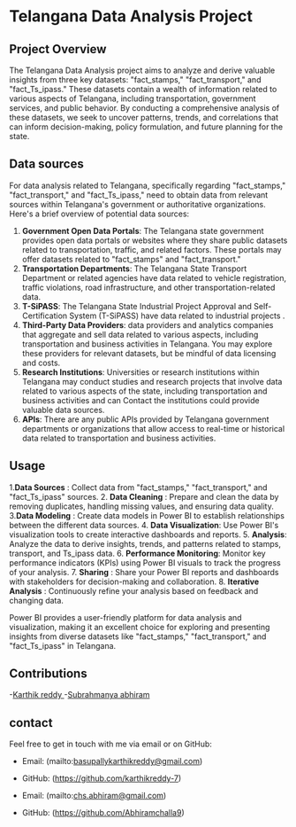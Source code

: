 
# Telangana Data Analysis Project

## Project Overview
The Telangana Data Analysis project aims to analyze and derive valuable insights from three key datasets: "fact_stamps," "fact_transport," and "fact_Ts_ipass." These datasets contain a wealth of information related to various aspects of Telangana, including transportation, government services, and public behavior. By conducting a comprehensive analysis of these datasets, we seek to uncover patterns, trends, and correlations that can inform decision-making, policy formulation, and future planning for the state.

## Data sources
For data analysis related to Telangana, specifically regarding "fact_stamps," "fact_transport," and "fact_Ts_ipass,"  need to obtain data from relevant sources within Telangana's government or authoritative organizations. Here's a brief overview of potential data sources:

1. **Government Open Data Portals**: The Telangana state government provides open data portals or websites where they share public datasets related to transportation, traffic, and related factors. These portals may offer datasets related to "fact_stamps" and "fact_transport."
2. **Transportation Departments**: The Telangana State Transport Department or related agencies have data related to vehicle registration, traffic violations, road infrastructure, and other transportation-related data.
3. **T-SiPASS**: The Telangana State Industrial Project Approval and Self-Certification System (T-SiPASS)  have data related to industrial projects .
4. **Third-Party Data Providers**: data providers and analytics companies that aggregate and sell data related to various aspects, including transportation and business activities in Telangana. You may explore these providers for relevant datasets, but be mindful of data licensing and costs.
5. **Research Institutions**: Universities or research institutions within Telangana may conduct studies and research projects that involve data related to various aspects of the state, including transportation and business activities and can Contact the institutions could provide valuable data sources.
6. **APIs**: There are any public APIs provided by Telangana government departments or organizations that allow access to real-time or historical data related to transportation and business activities.

## Usage

1.**Data Sources** : Collect data from "fact_stamps," "fact_transport," and "fact_Ts_ipass" sources.
2. **Data Cleaning** : Prepare and clean the data by removing duplicates, handling missing values, and ensuring data quality.
3.**Data Modeling** : Create data models in Power BI to establish relationships between the different data sources.
4. **Data Visualization**: Use Power BI's visualization tools to create interactive dashboards and reports.
5. **Analysis**: Analyze the data to derive insights, trends, and patterns related to stamps, transport, and Ts_ipass data.
6. **Performance Monitoring**: Monitor key performance indicators (KPIs) using Power BI visuals to track the progress of your analysis.
7. **Sharing** : Share your Power BI reports and dashboards with stakeholders for decision-making and collaboration.
8. **Iterative Analysis** : Continuously refine your analysis based on feedback and changing data.

Power BI provides a user-friendly platform for data analysis and visualization, making it an excellent choice for exploring and presenting insights from diverse datasets like "fact_stamps," "fact_transport," and "fact_Ts_ipass" in Telangana.

## Contributions

-[Karthik reddy ](https://github.com/karthikreddy-7)
-[Subrahmanya abhiram](https://github.com/Abhiramchalla9)


## contact 

Feel free to get in touch with me via email or on GitHub:

- Email: (mailto:basupallykarthikreddy@gmail.com)
- GitHub: (https://github.com/karthikreddy-7)

- Email: (mailto:chs.abhiram@gmail.com)
- GitHub: (https://github.com/Abhiramchalla9)
